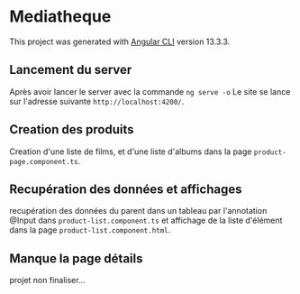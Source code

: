 # Mediatheque

This project was generated with [Angular CLI](https://github.com/angular/angular-cli) version 13.3.3.

## Lancement du server

 Après avoir lancer le server avec la commande `ng serve -o` Le site se lance sur l'adresse suivante `http://localhost:4200/`.

## Creation des produits 

Creation d'une liste de films, et d'une liste d'albums
dans la page `product-page.component.ts`.


## Recupération des données et affichages
recupération des données du parent dans un tableau 
par l'annotation @Input dans `product-list.component.ts`
et affichage de la liste d'élément dans la page `product-list.component.html`.

## Manque la page détails
projet non finaliser...